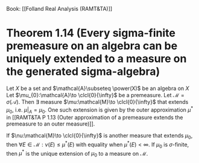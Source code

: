 Book: [[Folland Real Analysis (RAMT&TA)]]
# Theorem 1.14 (Every sigma-finite premeasure on an algebra can be uniquely extended to a measure on the generated sigma-algebra)
Let $X$ be a set and $\mathcal{A}\subseteq \power(X)$ be an algebra on $X$
Let $\mu_{0}:\mathcal{A}\to \clcl{0}{\infty}$ be a premeasure.
Let $\mathcal{M}=\sigma(\mathcal{A})$.
Then $\exists$ measure $\mu:\mathcal{M}\to \clcl{0}{\infty}$ that extends $\mu_{0}$, i.e. $\mu|_{A}=\mu_{0}$.
One such extension is given by the outer approximation $\mu^*$ in [[RAMT&TA P 1.13 (Outer approximation of a premeasure extends the premeasure to an outer measure)]].

If $\nu:\mathcal{M}\to \clcl{0}{\infty}$ is another measure that extends $\mu_{0}$, then $\forall E\in \mathcal{M}:\nu(E)\leq \mu^*(E)$ with equality when $\mu^*(E)<\infty$.
If $\mu_{0}$ is $\sigma$-finite, then $\mu^*$ is the unique extension of $\mu_{0}$ to a measure on $\mathcal{M}$.

